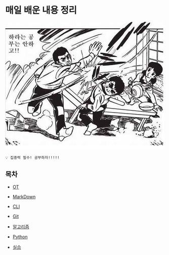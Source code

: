 # 매일 배운 내용 정리

![다운로드](./Readme.assets/%EB%8B%A4%EC%9A%B4%EB%A1%9C%EB%93%9C.jpg)

```
💡 집중력 필수! 공부하자!!!!!
```



## 목차 

* [OT](./ot/OT%20.md)

* [MarkDown](./markdown/MARK%20DOWN.md)

* [CLI](./CLI/CLI%20GUI%20.md)

* [Git](./git/Git%20%EB%B2%84%EC%A0%84%EA%B4%80%EB%A6%AC%20.md)

* [알고리즘](./%EC%95%8C%EA%B3%A0%EB%A6%AC%EC%A6%98%20%EB%AC%B8%EC%A0%9C/README.md)

* [Python](./python/Python.md)

* [실습](./Silsub/README.md)

